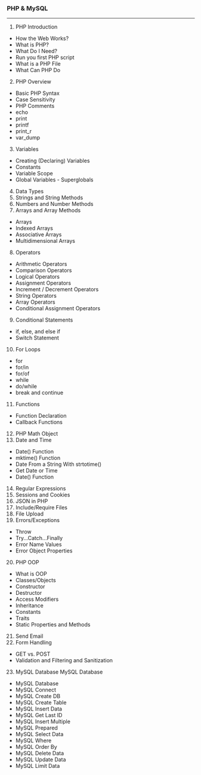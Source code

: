 ### PHP & MySQL

---

1. PHP Introduction
  - How the Web Works?
  - What is PHP?
  - What Do I Need?
  - Run you first PHP script
  - What is a PHP File
  - What Can PHP Do
2. PHP Overview
  - Basic PHP Syntax
  - Case Sensitivity
  - PHP Comments
  - echo
  - print
  - printf
  - print_r
  - var_dump
3. Variables
  - Creating (Declaring) Variables
  - Constants
  - Variable Scope
  - Global Variables - Superglobals
4. Data Types
5. Strings and String Methods
6. Numbers and Number Methods
7. Arrays and Array Methods
  - Arrays
  - Indexed Arrays
  - Associative Arrays
  - Multidimensional Arrays
8. Operators
  - Arithmetic Operators
  - Comparison Operators
  - Logical Operators
  - Assignment Operators
  - Increment / Decrement Operators
  - String Operators
  - Array Operators
  - Conditional Assignment Operators
9. Conditional Statements
  - if, else, and else if
  - Switch Statement
10. For Loops
  - for 
  - for/in
  - for/of
  - while
  - do/while
  - break and continue
11. Functions
  - Function Declaration
  - Callback Functions
12. PHP Math Object
13. Date and Time
  - Date() Function
  - mktime() Function
  - Date From a String With strtotime()
  - Get Date or Time
  - Date() Function
14. Regular Expressions
15. Sessions and Cookies
16. JSON in PHP
17. Include/Require Files
18. File Upload
19. Errors/Exceptions
  - Throw
  - Try...Catch...Finally
  - Error Name Values
  - Error Object Properties
20. PHP OOP 
  -  What is OOP
  -  Classes/Objects
  -  Constructor
  -  Destructor
  -  Access Modifiers
  -  Inheritance
  -  Constants
  -  Traits
  -  Static Properties and Methods
21. Send Email
22. Form Handling
  - GET vs. POST
  - Validation and Filtering and Sanitization
23. MySQL Database MySQL Database
  - MySQL Database
  - MySQL Connect
  - MySQL Create DB
  - MySQL Create Table
  - MySQL Insert Data
  - MySQL Get Last ID
  - MySQL Insert Multiple
  - MySQL Prepared
  - MySQL Select Data
  - MySQL Where
  - MySQL Order By
  - MySQL Delete Data
  - MySQL Update Data
  - MySQL Limit Data
